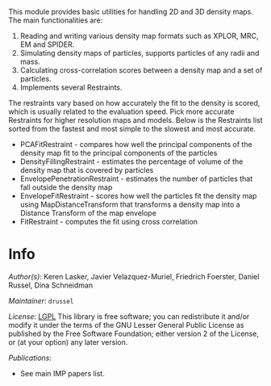 This module provides basic utilities for handling 2D and 3D density maps. The main functionalities are:
1. Reading and writing various density map formats such as XPLOR, MRC, EM and SPIDER.
1. Simulating density maps of particles, supports particles of any radii and mass.
1. Calculating cross-correlation scores between a density map and a set of particles.
1. Implements several Restraints.

The restraints vary based on how accurately the fit to the density is scored, which is usually related to the evaluation speed. Pick more accurate Restraints for higher resolution maps and models. Below is the Restraints list sorted from the fastest and most simple to the slowest and most accurate.

- PCAFitRestraint - compares how well the principal components of the density map fit to the principal components of the particles
- DensityFillingRestraint - estimates the percentage of volume of the density map that is covered by particles
- EnvelopePenetrationRestraint - estimates the number of particles that fall outside the density map
- EnvelopeFitRestraint - scores how well the particles fit the density map using MapDistanceTransform that transforms a density map into a Distance Transform of the map envelope
- FitRestraint - computes the fit using cross correlation

# Info

_Author(s)_: Keren Lasker, Javier Velazquez-Muriel, Friedrich Foerster, Daniel Russel, Dina Schneidman

_Maintainer_: `drussel`

_License_: [LGPL](http://www.gnu.org/licenses/old-licenses/lgpl-2.1.html)
This library is free software; you can redistribute it and/or
modify it under the terms of the GNU Lesser General Public
License as published by the Free Software Foundation; either
version 2 of the License, or (at your option) any later version.

_Publications_:
 - See main IMP papers list.
